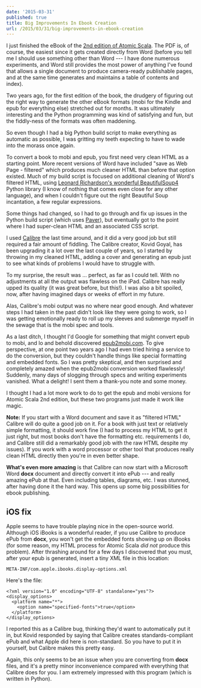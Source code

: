 ```yaml
---
date: '2015-03-31'
published: true
title: Big Improvements In Ebook Creation
url: /2015/03/31/big-improvements-in-ebook-creation
---
```



I just finished the eBook of the [2nd edition of Atomic Scala](http://www.AtomicScala.com). The PDF is, of course, the easiest since it gets created directly from Word (before you tell me I should use something other than Word --- I have done numerous experiments, and Word still provides the most power of anything I've found that allows a single document to produce camera-ready publishable pages, and at the same time generates and maintains a table of contents and index).

Two years ago, for the first edition of the book, the drudgery of figuring out the right way to generate the other eBook formats (mobi for the Kindle and epub for everything else) stretched out for months. It was ultimately interesting and the Python programming was kind of satisfying and fun, but the fiddly-ness of the formats was often maddening.

So even though I had a big Python build script to make everything as automatic as possible, I was gritting my teeth expecting to have to wade into the morass once again.

To convert a book to mobi and epub, you first need very clean HTML as a starting point. More recent versions of Word have included "save as Web Page - filtered" which produces much cleaner HTML than before that option existed. Much of my build script is focused on additional cleaning of Word's filtered HTML, using [Leonard Richardson's wonderful BeautifulSoup4](http://www.crummy.com/software/BeautifulSoup/bs4/doc/) Python library (I know of nothing that comes even close for any other language), and when I couldn't figure out the right Beautiful Soup incantation, a few regular expressions.

Some things had changed, so I had to go through and fix up issues in the Python build script (which uses [Paver](http://paver.github.io/paver/)), but eventually got to the point where I had super-clean HTML and an associated CSS script.

I used [Calibre](http://calibre-ebook.com/) the last time around, and it did a very good job but still required a fair amount of fiddling. The Calibre creator, Kovid Goyal, has been upgrading it a lot over the last couple of years, so I started by throwing in my cleaned HTML, adding a cover and generating an epub just to see what kinds of problems I would have to struggle with.

To my surprise, the result was ... perfect, as far as I could tell. With no adjustments at all the output was flawless on the iPad. Calibre has really upped its quality (it was great before, but this!). I was also a bit spoiled, now, after having imagined days or weeks of effort in my future.

Alas, Calibre's mobi output was no where near good enough. And whatever steps I had taken in the past didn't look like they were going to work, so I was getting emotionally ready to roll up my sleeves and submerge myself in the sewage that is the mobi spec and tools.

As a last ditch, I thought I'd Google for something that might convert epub to mobi, and lo and behold discovered [epub2mobi.com](http://www.epub2mobi.com/). To give perspective, at one point two years ago I had even tried hiring a service to do the conversion, but they couldn't handle things like special formatting and embedded fonts. So I was pretty skeptical, and then surprised and completely amazed when the epub2mobi conversion worked flawlessly! Suddenly, many days of slogging through specs and writing experiments vanished. What a delight! I sent them a thank-you note and some money.

I thought I had a lot more work to do to get the epub and mobi versions for Atomic Scala 2nd edition, but these two programs just made it work like magic.

**Note:** If you start with a Word document and save it as "filtered HTML" Calibre will do quite a good job on it. For a book with just text or relatively simple formatting, it should work fine (I had to process my HTML to get it just right, but most books don't have the formatting etc. requirements I do, and Calibre still did a remarkably good job with the raw HTML despite my issues). If you work with a word processor or other tool that produces really clean HTML directly then you're in even better shape.

**What's even more amazing** is that Calibre can now start with a Microsoft Word **docx** document and directly convert it into ePub --- and really amazing ePub at that. Even including tables, diagrams, etc. I was stunned, after having done it the hard way. This opens up some big possibilities for ebook publishing.

## iOS fix ##

Apple seems to have trouble playing nice in the open-source world. Although iOS iBooks is a wonderful reader, if  you use Calibre to produce ePub from **docx**, you won't get the embedded fonts showing up on iBooks (for some reason, my HTML process for Atomic Scala *did not* produce this problem). After thrashing around for a few days I discovered that you must, after your epub is generated, insert a tiny XML file in this location:

```
META-INF/com.apple.ibooks.display-options.xml
```

Here's the file:

```
<?xml version="1.0" encoding="UTF-8" standalone="yes"?>
<display_options>
  <platform name="*">
    <option name="specified-fonts">true</option>
  </platform>
</display_options>
```

I reported this as a Calibre bug, thinking they'd want to automatically put it in, but Kovid responded by saying that Calibre creates standards-compliant ePub and what Apple did here is non-standard. So you have to put it in yourself, but Calibre makes this pretty easy.

Again, this only seems to be an issue when you are converting from **docx** files, and it's a pretty minor inconvenience compared with everything that Calibre does for you. I am extremely impressed with this program (which is written in Python).